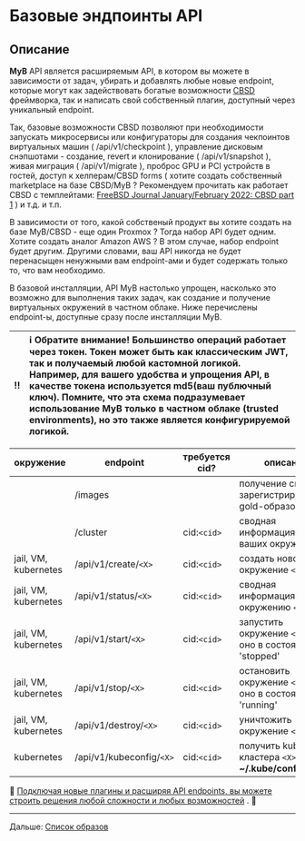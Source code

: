 # Базовые эндпоинты API

## Описание

**MyB** API является расширяемым API, в котором вы можете в зависимости от задач, убирать и добавлять любые новые endpoint, которые могут как задействовать богатые возможности [CBSD](https://cbsd.io) фреймворка, так и написать свой собственный плагин, доступный через уникальный endpoint.

Так, базовые возможности CBSD позволяют при необходимости запускать микросервисы или конфигураторы для создания чекпоинтов виртуальных машин ( /api/v1/checkpoint ), управление дисковым снэпшотами - создание, revert и клонирование ( /api/v1/snapshot ), живая миграция ( /api/v1/migrate ), проброс GPU и PCI устройств в гостей, доступ к хелперам/CBSD forms ( хотите создать собственный marketplace на базе CBSD/MyB ? Рекомендуем прочитать как работает CBSD с темплейтами: [FreeBSD Journal January/February 2022: CBSD part 1](https://issue.freebsdfoundation.org/publication/?m=33057&i=739644&p=27&id=26695&ver=html5) ) и т.д. и т.п.

В зависимости от того, какой собственый продукт вы хотите создать на базе MyB/CBSD - еще один Proxmox ? Тогда набор API будет одним. Хотите создать аналог Amazon AWS ? В этом случае, набор endpoint будет другим. Другими словами, ваш API никогда не будет перенасыщен ненужными вам endpoint-ами и будет содержать только то, что вам необходимо.

В базовой инсталляции, API MyB настолько упрощен, насколько это возможно для выполнения таких задач, как создание и получение виртуальных окружений в частном облаке. Ниже перечислены endpoint-ы, доступные сразу после инсталляции MyB.

:bangbang: | :information_source: Обратите внимание! Большинство операций работает через токен. Токен может быть как классическим JWT, так и получаемый любой кастомной логикой. Например, для вашего удобства и упрощения API, в качестве токена используется md5(ваш публючный ключ). Помните, что эта схема подразумевает использование MyB только в частном облаке (trusted environments), но это также является конфигурируемой логикой.
:---: | :---


| окружение            | endpoint                 | требуется cid?   | описание                                                        |
|----------------------|--------------------------|------------------|-----------------------------------------------------------------|
|                      | /images                  |                  |  получение списка зарегистрированных gold-образов               |
|                      | /cluster                 |    cid:`<cid>`   |  сводная информация о всех ваших окружениях                     |
| jail, VM, kubernetes | /api/v1/create/`<X>`     |    cid:`<cid>`   |  создать новое окружение `<X>`                                  | 
| jail, VM, kubernetes | /api/v1/status/`<X>`     |    cid:`<cid>`   |  сводная информация по окружению `<X>`                          | 
| jail, VM, kubernetes | /api/v1/start/`<X>`      |    cid:`<cid>`   |  запустить окружение `<X>`, если оно в состоянии 'stopped'      | 
| jail, VM, kubernetes | /api/v1/stop/`<X>`       |    cid:`<cid>`   |  остановить окружение `<X>`, если оно в состоянии 'running'     |
| jail, VM, kubernetes | /api/v1/destroy/`<X>`    |    cid:`<cid>`   |  уничтожить окружение `<X>`                                     |
| kubernetes           | /api/v1/kubeconfig/`<X>` |    cid:`<cid>`   |  получить kubeconfig кластера `<X>`, для **~/.kube/config**     |

:construction: <ins>Подключая новые плагины и расширяя API endpoints, вы можете строить решения любой сложности и любых возможностей</ins> . :construction:
               

---

Дальше: [Список образов](images.md)
